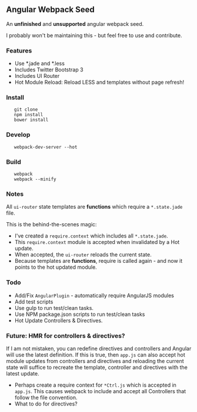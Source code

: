 Angular Webpack Seed
--------------------

An **unfinished** and **unsupported** angular webpack seed.

I probably won't be maintaining this - but feel free to use and contribute.

### Features

* Use *.jade and *.less
* Includes Twitter Bootstrap 3
* Includes UI Router
* Hot Module Reload: Reload LESS and templates without page refresh!

### Install
```
   git clone
   npm install
   bower install
```

### Develop
```
   webpack-dev-server --hot
```

### Build
```
   webpack
   webpack --minify
```

### Notes

All `ui-router` state templates are **functions** which require a `*.state.jade` file. 

This is the behind-the-scenes magic:

* I've created a `require.context` which includes all `*.state.jade`.
* This `require.context` module is accepted when invalidated by a Hot update.
* When accepted, the `ui-router` reloads the current state.
* Because templates are **functions**, require is called again - and now it points to the hot updated module.

### Todo

* Add/Fix `AngularPlugin` - automatically require AngularJS modules
* Add test scripts
* Use gulp to run test/clean tasks.
* Use NPM package.json scripts to run test/clean tasks 
* Hot Update Controllers & Directives.

### Future: HMR for controllers & directives?

If I am not mistaken, you can redefine directives and controllers and Angular will use the latest definition. If this is true, then `app.js` can also accept hot module updates from controllers and directives and reloading the current state will suffice to recreate the template, controller and directives with the latest update.

* Perhaps create a require context for `*Ctrl.js` which is accepted in `app.js`. This causes webpack to include and accept all Controllers that follow the file convention. 
* What to do for directives?